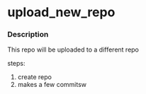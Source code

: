 # upload_new_repo

### Description
This repo will be uploaded to a different repo

steps:
1. create repo
2. makes a few commitsw
